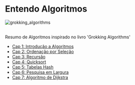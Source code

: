 # Entendo Algoritmos

![grokking_algorithms](https://user-images.githubusercontent.com/64446494/231032123-096f9883-6bdb-4812-b771-72573d33d60e.jpg)

<br>
Resumo de Algoritmos inspirado no livro 'Grokking Algorithms'
<br>

- [Cap 1: Introdução a Algoritmos](https://github.com/raquelcreis/entendendo_algoritmos/tree/main/Cap%201%20-%20Pesquisa%20Bin%C3%A1ria)
- [Cap 2: Ordenação por Seleção](https://github.com/raquelcreis/entendendo_algoritmos/tree/main/Cap%202%20-%20Ordena%C3%A7%C3%A3o%20por%20Sele%C3%A7%C3%A3o)
- [Cap 3: Recursão](https://github.com/raquelcreis/entendendo_algoritmos/tree/main/Cap%203%20-%20Recurs%C3%A3o)
- [Cap 4: Quicksort](https://github.com/raquelcreis/entendendo_algoritmos/tree/main/Cap%204%20-%20Quicksort)
- [Cap 5: Tabelas Hash](https://github.com/raquelcreis/entendendo_algoritmos/tree/main/Cap%205%20-%20Tabelas%20hash)
- [Cap 6: Pesquisa em Largura](https://github.com/raquelcreis/entendendo_algoritmos/tree/main/Cap%206%20-%20Pesquisa%20em%20Largura)
- [Cap 7: Algoritmo de Dijkstra](https://github.com/raquelcreis/entendendo_algoritmos/tree/main/Cap%207%20-%20Algoritmo%20de%20Dijkstra)
